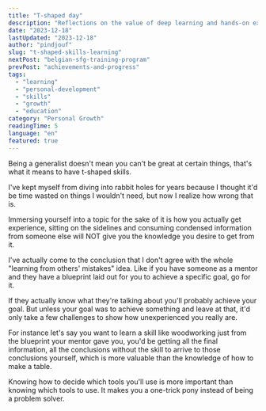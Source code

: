 ```yaml
---
title: "T-shaped day"
description: "Reflections on the value of deep learning and hands-on experience versus surface-level knowledge acquisition."
date: "2023-12-18"
lastUpdated: "2023-12-18"
author: "pindjouf"
slug: "t-shaped-skills-learning"
nextPost: "belgian-sfg-training-program"
prevPost: "achievements-and-progress"
tags:
  - "learning"
  - "personal-development"
  - "skills"
  - "growth"
  - "education"
category: "Personal Growth"
readingTime: 5
language: "en"
featured: true
---
```


Being a generalist doesn't mean you can't be great at certain things, that's what it means to have t-shaped skills.

I've kept myself from diving into rabbit holes for years because I thought it'd be time wasted on things I wouldn't need, but now I realize how wrong that is.

Immersing yourself into a topic for the sake of it is how you actually get experience, sitting on the sidelines and consuming condensed information from someone else will NOT give you the knowledge you desire to get from it.

I've actually come to the conclusion that I don't agree with the whole "learning from others' mistakes" idea. Like if you have someone as a mentor and they have a blueprint laid out for you to achieve a specific goal, go for it.

If they actually know what they're talking about you'll probably achieve your goal. But unless your goal was to achieve something and leave at that, it'd only take a few challenges to show how unexperienced you really are.

For instance let's say you want to learn a skill like woodworking just from the blueprint your mentor gave you, you'd be getting all the final information, all the conclusions without the skill to arrive to those conclusions yourself, which is more valuable than the knowledge of how to make a table.

Knowing how to decide which tools you'll use is more important than knowing which tools to use. It makes you a one-trick pony instead of being a problem solver.
